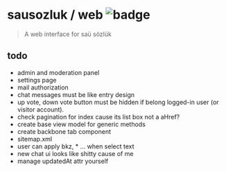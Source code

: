 # sausozluk / web ![badge](https://travis-ci.org/sausozluk/web.svg?branch=master)

> A web interface for saü sözlük

## todo
- admin and moderation panel
- settings page
- mail authorization
- chat messages must be like entry design
- up vote, down vote button must be hidden if belong logged-in user (or visitor account).
- check pagination for index cause its list box not a aHref?
- create base view model for generic methods
- create backbone tab component
- sitemap.xml
- user can apply bkz, * ... when select text
- new chat ui looks like shitty cause of me
- manage updatedAt attr yourself
